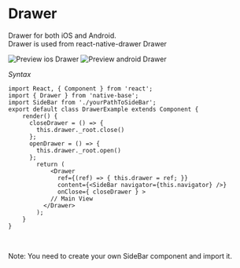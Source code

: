# Drawer

Drawer for both iOS and Android.<br />
Drawer is used from react-native-drawer Drawer

![Preview ios Drawer](https://docs.nativebase.io/docs/assets/ios/components/drawer.png)
![Preview android Drawer](https://docs.nativebase.io/docs/assets/android/components/drawer.png)

*Syntax*

<pre class="line-numbers"><code class="language-jsx">import React, { Component } from 'react';
import { Drawer } from 'native-base';
import SideBar from './yourPathToSideBar';
export default class DrawerExample extends Component {
    render() {
      closeDrawer = () => {
        this.drawer._root.close()
      };
      openDrawer = () => {
        this.drawer._root.open()
      };
        return (
            &lt;Drawer
              ref={(ref) => { this.drawer = ref; }}
              content={&lt;SideBar navigator={this.navigator} />}
              onClose={ closeDrawer } >
            // Main View
          &lt;/Drawer>
        );
    }
}</code></pre><br />

Note: You need to create your own SideBar component and import it.
